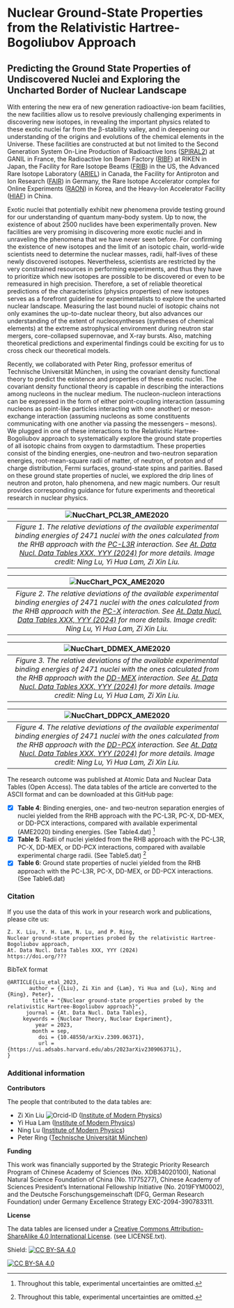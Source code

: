# Nuclear Ground-State Properties from the Relativistic Hartree-Bogoliubov Approach #

## Predicting the Ground State Properties of Undiscovered Nuclei and Exploring the Uncharted Border of Nuclear Landscape ##

With entering the new era of new generation radioactive-ion beam facilities, the new facilities allow us to resolve previously challenging experiments in discovering new isotopes, in revealing the important physics related to these exotic nuclei far from the β-stability valley, and in deepening our understanding of the origins and evolutions of the chemical elements in the Universe. These facilities are constructed at but not limited to the Second Generation System On-Line Production of Radioactive Ions ([SPIRAL2](https://www.ganil-spiral2.eu/)) at GANIL in France, the Radioactive Ion Beam Factory ([RIBF](https://www.riken.jp/en/collab/resources/ribf/)) at RIKEN in Japan, the Facility for Rare Isotope Beams ([FRIB](https://frib.msu.edu/)) in the US, the Advanced Rare Isotope Laboratory ([ARIEL](https://www.triumf.ca/ariel-advanced-rare-isotope-laboratory/)) in Canada, the Facility for Antiproton and Ion Research ([FAIR](https://fair-center.eu/)) in Germany, the Rare Isotope Accelerator complex for Online Experiments ([RAON](https://risp.ibs.re.kr/html/risp_en/)) in Korea, and the Heavy-Ion Accelerator Facility ([HIAF](https://hiaf.impcas.ac.cn/hiaf_en/public/)) in China. 

Exotic nuclei that potentially exhibit new phenomena provide testing ground for our understanding of quantum many-body system. Up to now, the existence of about 2500 nuclides have been experimentally proven. New facilities are very promising in discovering more exotic nuclei and in unraveling the phenomena that we have never seen before. For confirming the existence of new isotopes and the limit of an isotopic chain, world-wide scientists need to determine the nuclear masses, radii, half-lives of these newly discovered isotopes. Nevertheless, scientists are restricted by the very constrained resources in performing experiments, and thus they have to prioritize which new isotopes are possible to be discovered or even to be remeasured in high precision. Therefore, a set of reliable theoretical predictions of the characteristics (physics properties) of new isotopes serves as a forefront guideline for experimentalists to explore the uncharted nuclear landscape. Measuring the last bound nuclei of isotopic chains not only examines the up-to-date nuclear theory, but also advances our understanding of the extent of nucleosyntheses (syntheses of chemical elements) at the extreme astrophysical environment during neutron star mergers, core-collapsed supernovae, and X-ray bursts. Also, matching theoretical predictions and experimental findings could be exciting for us to cross check our theoretical models. 
 
Recently, we collaborated with Peter Ring, professor emeritus of Technische Universität München, in using the covariant density functional theory to predict the existence and properties of these exotic nuclei. The covariant density functional theory is capable in describing the interactions among nucleons in the nuclear medium. The nucleon-nucleon interactions can be expressed in the form of either point-coupling interaction (assuming nucleons as point-like particles interacting with one another) or meson-exchange interaction (assuming nucleons as some constituents communicating with one another via passing the messengers – mesons). We plugged in one of these interactions to the Relativistic Hartree-Bogoliubov approach to systematically explore the ground state properties of all isotopic chains from oxygen to darmstadtium. These properties consist of the binding energies, one-neutron and two-neutron separation energies, root-mean-square radii of matter, of neutron, of proton and of charge distribution, Fermi surfaces, ground-state spins and parities. Based on these ground state properties of nuclei, we explored the drip lines of neutron and proton, halo phenomena, and new magic numbers. Our result provides corresponding guidance for future experiments and theoretical research in nuclear physics. 

|![NucChart_PCL3R_AME2020](https://github.com/lamyihua/nuclear-ground-state-properties/assets/91305961/1e38050d-a270-4d5d-bb84-3ce601a2e180)|
|:--:| 
| *Figure 1. The relative deviations of the available experimental binding energies of 2471 nuclei with the ones calculated from the RHB approach with the [PC-L3R](https://doi.org/10.1016/j.physletb.2023.137946) interaction. See [At. Data Nucl. Data Tables XXX, YYY (2024)](https://doi.org/???) for more details. Image credit: Ning Lu, Yi Hua Lam, Zi Xin Liu.* |

|![NucChart_PCX_AME2020](https://github.com/lamyihua/nuclear-ground-state-properties/assets/91305961/f9158f10-a012-4ebf-989e-76e1790f7183)|
|:--:| 
| *Figure 2. The relative deviations of the available experimental binding energies of 2471 nuclei with the ones calculated from the RHB approach with the [PC-X](http://dx.doi.org/10.1016/j.physletb.2019.135065) interaction. See [At. Data Nucl. Data Tables XXX, YYY (2024)](https://doi.org/???) for more details. Image credit: Ning Lu, Yi Hua Lam, Zi Xin Liu.* |

|![NucChart_DDMEX_AME2020](https://github.com/lamyihua/nuclear-ground-state-properties/assets/91305961/95870404-cf9d-494f-b514-5d2ebfaf806b)|
|:--:| 
| *Figure 3. The relative deviations of the available experimental binding energies of 2471 nuclei with the ones calculated from the RHB approach with the [DD-MEX](http://dx.doi.org/10.1016/j.physletb.2019.135065) interaction. See [At. Data Nucl. Data Tables XXX, YYY (2024)](https://doi.org/???) for more details. Image credit: Ning Lu, Yi Hua Lam, Zi Xin Liu.* |

|![NucChart_DDPCX_AME2020](https://github.com/lamyihua/nuclear-ground-state-properties/assets/91305961/a7df2446-a622-4e6f-b30f-ebb2741aaa14)|
|:--:| 
| *Figure 4. The relative deviations of the available experimental binding energies of 2471 nuclei with the ones calculated from the RHB approach with the [DD-PCX](http://dx.doi.org/10.1103/PhysRevC.99.034318) interaction. See [At. Data Nucl. Data Tables XXX, YYY (2024)](https://doi.org/???) for more details. Image credit: Ning Lu, Yi Hua Lam, Zi Xin Liu.* |


The research outcome was published at Atomic Data and Nuclear Data Tables (Open Access). The data tables of the article are converted to the ASCII format and can be downloaded at this GitHub page: 
- [x] **Table 4**: Binding energies, one- and two-neutron separation energies of nuclei yielded from the RHB approach with the PC-L3R, PC-X, DD-MEX, or DD-PCX interactions, compared with available experimental (AME2020) binding energies. (See Table4.dat) [^1]
- [x] **Table 5**: Radii of nuclei yielded from the RHB approach with the PC-L3R, PC-X, DD-MEX, or DD-PCX interactions, compared with available experimental charge radii. (See Table5.dat) [^1]
- [x] **Table 6**: Ground state properties of nuclei yielded from the RHB approach with the PC-L3R, PC-X, DD-MEX, or DD-PCX interactions. (See Table6.dat)

[^1]: Throughout this table, experimental uncertainties are omitted.




### Citation ###
If you use the data of this work in your research work and publications, please cite us:

```
Z. X. Liu, Y. H. Lam, N. Lu, and P. Ring, 
Nuclear ground-state properties probed by the relativistic Hartree-Bogoliubov approach, 
At. Data Nucl. Data Tables XXX, YYY (2024) 
https://doi.org/??? 
```

BibTeX format
```
@ARTICLE{Liu_etal_2023,
       author = {{Liu}, Zi Xin and {Lam}, Yi Hua and {Lu}, Ning and {Ring}, Peter},
        title = "{Nuclear ground-state properties probed by the relativistic Hartree-Bogoliubov approach}",
      journal = {At. Data Nucl. Data Tables},
     keywords = {Nuclear Theory, Nuclear Experiment},
         year = 2023,
        month = sep,
          doi = {10.48550/arXiv.2309.06371},
          url = {https://ui.adsabs.harvard.edu/abs/2023arXiv230906371L},
}
```

### Additional information ###

**Contributors**

The people that contributed to the data tables are:
- Zi Xin Liu ![Orcid-ID](https://github.com/lamyihua/nuclear-ground-state-properties/assets/91305961/c9e616f5-2b97-433a-9d34-96d0a355a508)
([Institute of Modern Physics](https://orcid.org/0000-0001-5652-1516))  
- Yi Hua Lam ([Institute of Modern Physics](https://orcid.org/0000-0001-6646-0745))
- Ning Lu ([Institute of Modern Physics](https://orcid.org/0000-0002-3445-0451)) 
- Peter Ring ([Technische Universität München](https://orcid.org/0000-0001-7129-2942))


**Funding**

This work was financially supported by the Strategic Priority Research Program of Chinese Academy of Sciences (No. XDB34020100), National Natural Science Foundation of China (No. 11775277), Chinese Academy of Sciences President’s International Fellowship Initiative (No. 2019FYM0002), and the Deutsche Forschungsgemeinschaft (DFG, German Research Foundation) under Germany Excellence Strategy EXC-2094-390783311. 


**License**

The data tables are licensed under a
[Creative Commons Attribution-ShareAlike 4.0 International License][cc-by-sa].
(see LICENSE.txt).

Shield: [![CC BY-SA 4.0][cc-by-sa-shield]][cc-by-sa]

[![CC BY-SA 4.0][cc-by-sa-image]][cc-by-sa]

[cc-by-sa]: http://creativecommons.org/licenses/by-sa/4.0/
[cc-by-sa-image]: https://licensebuttons.net/l/by-sa/4.0/88x31.png
[cc-by-sa-shield]: https://img.shields.io/badge/License-CC%20BY--SA%204.0-lightgrey.svg 
